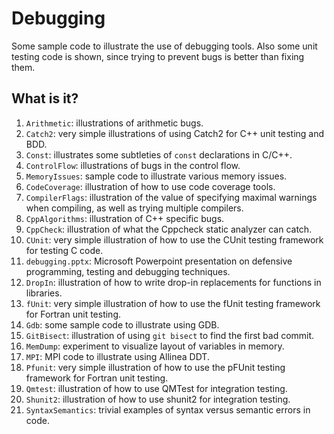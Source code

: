 # Debugging
Some sample code to illustrate the use of debugging tools.  Also some unit
testing code is shown, since trying to prevent bugs is better than fixing
them.

## What is it?
1. `Arithmetic`: illustrations of arithmetic bugs.
1. `Catch2`: very simple illustrations of using Catch2 for C++ unit
    testing and BDD.
1. `Const`: illustrates some subtleties of `const` declarations in C/C++.
1. `ControlFlow`: illustrations of bugs in the control flow.
1. `MemoryIssues`: sample code to illustrate various memory issues.
1. `CodeCoverage`: illustration of how to use code coverage tools.
1. `CompilerFlags`: illustration of the value of specifying maximal warnings
    when compiling, as well as trying multiple compilers.
1. `CppAlgorithms`: illustration of C++ specific bugs.
1. `CppCheck`: illustration of what the Cppcheck static analyzer can catch.
1. `CUnit`: very simple illustration of how to use the CUnit testing
    framework for testing C code.
1. `debugging.pptx`: Microsoft Powerpoint presentation on defensive
    programming, testing and debugging techniques.
1. `DropIn`: illustration of how to write drop-in replacements for functions
    in libraries.
1. `fUnit`: very simple illustration of how to use the fUnit testing
    framework for Fortran unit testing.
1. `Gdb`: some sample code to illustrate using GDB.
1. `GitBisect`: illustration of using `git bisect` to find the first bad
    commit.
1. `MemDump`: experiment to visualize layout of variables in memory.
1. `MPI`: MPI code to illustrate using Allinea DDT.
1. `Pfunit`: very simple illustration of how to use the pFUnit testing
	framework for Fortran unit testing.
1. `Qmtest`: illustration of how to use QMTest for integration testing.
1. `Shunit2`: illustration of how to use shunit2 for integration testing.
1. `SyntaxSemantics`: trivial examples of syntax versus semantic errors in
    code.
